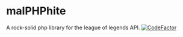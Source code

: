 # malPHPhite
A rock-solid php library for the league of legends API. 
[![CodeFactor](https://www.codefactor.io/repository/github/darkintaqt/malphphite/badge)](https://www.codefactor.io/repository/github/darkintaqt/malphphite)
